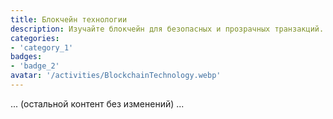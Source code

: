 ```yaml
---
title: Блокчейн технологии
description: Изучайте блокчейн для безопасных и прозрачных транзакций.
categories:
- 'category_1'
badges:
- 'badge_2'
avatar: '/activities/BlockchainTechnology.webp'
---
```

... (остальной контент без изменений) ...

